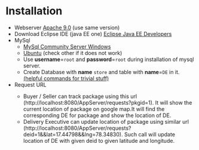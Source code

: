<h1> Installation</h1>

* Webserver  [Apache 9.0](https://tomcat.apache.org/download-90.cgi) (use same version)
* Download Eclipse IDE (java EE one) [Eclipse Java EE Developers](https://www.eclipse.org/downloads/packages/release/Oxygen/3) 
* MySql
  * [MySql Community Server Windows](https://dev.mysql.com/downloads/mysql/)
  * [Ubuntu](https://www.digitalocean.com/community/tutorials/how-to-install-mysql-on-ubuntu-16-04) (check other if it does not work)
  * Use <b>username</b>=`root` and <b>password</b>=`root` during installation of mysql server.
  * Create Database with <b>name</b> `store` and table with <b>name</b>=`DE` in it. [(helpful commands for trivial stuff)](https://www.a2hosting.in/kb/developer-corner/mysql/managing-mysql-databases-and-users-from-the-command-line)
* <h>Request URL <h>
  * Buyer / Seller can track package using this url (http://localhost:8080/AppServer/requests?pkgid=1). It will show the current location    of package on google map.It will find the corresponding DE for package and show the location of DE.
  * Delivery Executive can update location of package using similar url (http://localhost:8080/AppServer/requests?deid=1&&lat=17.44798&&lng=78.34830). Such call will update location of DE with given deid to given latitude and longitude.
